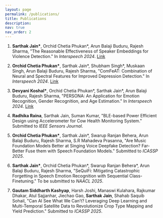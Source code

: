```yaml
---
layout: page
permalink: /publications/
title: Publications
description: 
nav: true
nav_order: 2
---
```



1. **Sarthak Jain\***, Orchid Chetia Phukan\*, Arun Balaji Buduru, Rajesh Sharma, "The Reasonable Effectiveness of Speaker Embeddings for Violence Detection." In *Interspeech 2024*. [Link](https://www.isca-archive.org/interspeech2024/jain24b_interspeech.html)
   
2. **Orchid Chetia Phukan\***, Sarthak Jain\*, Shubham Singh\*, Muskaan Singh, Arun Balaji Buduru, Rajesh Sharma, "ComFeAT: Combination of Neural and Spectral Features for Improved Depression Detection." In *Interspeech 2024*. [Link](https://www.isca-archive.org/interspeech2024/phukan24c_interspeech.html)
   
3. **Devyani Koshal\***, Orchid Chetia Phukan\*, Sarthak Jain\*, Arun Balaji Buduru, Rajesh Sharma, "PERSONA: An Application for Emotion Recognition, Gender Recognition, and Age Estimation." In *Interspeech 2024*. [Link](https://www.isca-archive.org/interspeech2024/koshal24_interspeech.html)
   
4. **Radhika Raina**, Sarthak Jain, Suman Kumar, "BLE-based Power Efficient Design using Accelerometer for Cow Health Monitoring System." Submitted to *IEEE Sensors Journal*.

5. **Orchid Chetia Phukan\***, Sarthak Jain\*, Swarup Ranjan Behera, Arun Balaji Buduru, Rajesh Sharma, S.R Mahadeva Prasanna, "Are Music Foundation Models Better at Singing Voice Deepfake Detection? Far-Better Fuse them with Speech Foundation Models." Submitted to *ICASSP 2025*.

6. **Sarthak Jain\***, Orchid Chetia Phukan\*, Swarup Ranjan Behera\*, Arun Balaji Buduru, Rajesh Sharma, "SeQuiFi: Mitigating Catastrophic Forgetting in Speech Emotion Recognition with Sequential Class-Finetuning." To be submitted to *NAACL 2025*.

7. **Gautam Siddharth Kashyap**, Harsh Joshi, Manaswi Kulahara, Rajkumar Dhakar, Atul Sajjanhar, Jiechao Gao, **Sarthak Jain**, Shahab Saquib Sohail, "Can AI See What We Can’t? Leveraging Deep Learning and Multi-Temporal Satellite Data to Revolutionize Crop Type Mapping and Yield Prediction." Submitted to *ICASSP 2025*.
